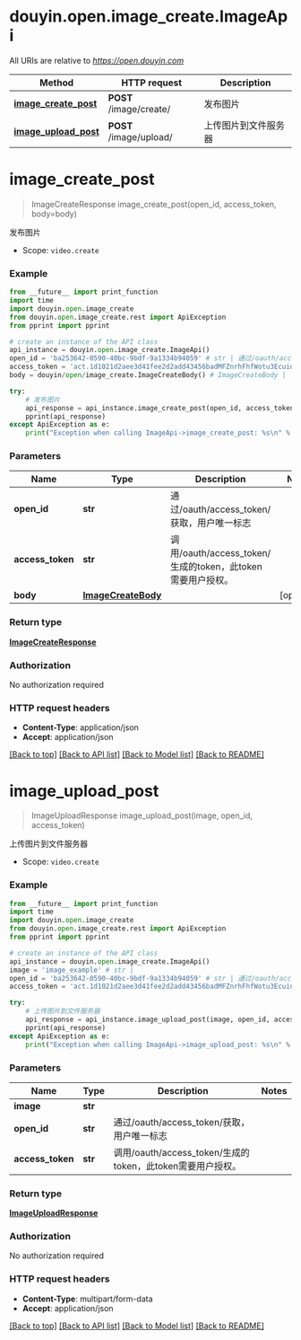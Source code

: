 # douyin.open.image_create.ImageApi

All URIs are relative to *https://open.douyin.com*

Method | HTTP request | Description
------------- | ------------- | -------------
[**image_create_post**](ImageApi.md#image_create_post) | **POST** /image/create/ | 发布图片
[**image_upload_post**](ImageApi.md#image_upload_post) | **POST** /image/upload/ | 上传图片到文件服务器

# **image_create_post**
> ImageCreateResponse image_create_post(open_id, access_token, body=body)

发布图片

* Scope: `video.create` 

### Example
```python
from __future__ import print_function
import time
import douyin.open.image_create
from douyin.open.image_create.rest import ApiException
from pprint import pprint

# create an instance of the API class
api_instance = douyin.open.image_create.ImageApi()
open_id = 'ba253642-0590-40bc-9bdf-9a1334b94059' # str | 通过/oauth/access_token/获取，用户唯一标志
access_token = 'act.1d1021d2aee3d41fee2d2add43456badMFZnrhFhfWotu3Ecuiuka27L56lr' # str | 调用/oauth/access_token/生成的token，此token需要用户授权。
body = douyin/open/image_create.ImageCreateBody() # ImageCreateBody |  (optional)

try:
    # 发布图片
    api_response = api_instance.image_create_post(open_id, access_token, body=body)
    pprint(api_response)
except ApiException as e:
    print("Exception when calling ImageApi->image_create_post: %s\n" % e)
```

### Parameters

Name | Type | Description  | Notes
------------- | ------------- | ------------- | -------------
 **open_id** | **str**| 通过/oauth/access_token/获取，用户唯一标志 | 
 **access_token** | **str**| 调用/oauth/access_token/生成的token，此token需要用户授权。 | 
 **body** | [**ImageCreateBody**](ImageCreateBody.md)|  | [optional] 

### Return type

[**ImageCreateResponse**](ImageCreateResponse.md)

### Authorization

No authorization required

### HTTP request headers

 - **Content-Type**: application/json
 - **Accept**: application/json

[[Back to top]](#) [[Back to API list]](../README.md#documentation-for-api-endpoints) [[Back to Model list]](../README.md#documentation-for-models) [[Back to README]](../README.md)

# **image_upload_post**
> ImageUploadResponse image_upload_post(image, open_id, access_token)

上传图片到文件服务器

* Scope: `video.create` 

### Example
```python
from __future__ import print_function
import time
import douyin.open.image_create
from douyin.open.image_create.rest import ApiException
from pprint import pprint

# create an instance of the API class
api_instance = douyin.open.image_create.ImageApi()
image = 'image_example' # str | 
open_id = 'ba253642-0590-40bc-9bdf-9a1334b94059' # str | 通过/oauth/access_token/获取，用户唯一标志
access_token = 'act.1d1021d2aee3d41fee2d2add43456badMFZnrhFhfWotu3Ecuiuka27L56lr' # str | 调用/oauth/access_token/生成的token，此token需要用户授权。

try:
    # 上传图片到文件服务器
    api_response = api_instance.image_upload_post(image, open_id, access_token)
    pprint(api_response)
except ApiException as e:
    print("Exception when calling ImageApi->image_upload_post: %s\n" % e)
```

### Parameters

Name | Type | Description  | Notes
------------- | ------------- | ------------- | -------------
 **image** | **str**|  | 
 **open_id** | **str**| 通过/oauth/access_token/获取，用户唯一标志 | 
 **access_token** | **str**| 调用/oauth/access_token/生成的token，此token需要用户授权。 | 

### Return type

[**ImageUploadResponse**](ImageUploadResponse.md)

### Authorization

No authorization required

### HTTP request headers

 - **Content-Type**: multipart/form-data
 - **Accept**: application/json

[[Back to top]](#) [[Back to API list]](../README.md#documentation-for-api-endpoints) [[Back to Model list]](../README.md#documentation-for-models) [[Back to README]](../README.md)

